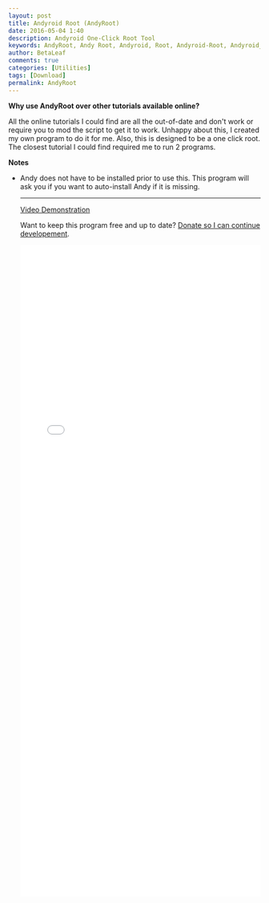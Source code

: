 ```yaml
---
layout: post
title: Andyroid Root (AndyRoot)
date: 2016-05-04 1:40
description: Andyroid One-Click Root Tool
keywords: AndyRoot, Andy Root, Andyroid, Root, Andyroid-Root, Andyroid_Root, AndyroidRoot, AndyroidRoot
author: BetaLeaf
comments: true
categories: [Utilities]
tags: [Download]
permalink: AndyRoot
---
```


**Why use AndyRoot over other tutorials available online?**  

All the online tutorials I could find are all the out-of-date and don't work or require you to mod the script to get it to work. Unhappy about this, I created my own program to do it for me. Also, this is designed to be a one click root. The closest tutorial I could find required me to run 2 programs.  

**Notes**  

  * Andy does not have to be installed prior to use this. This program will ask you if you want to auto-install Andy if it is missing.  
  
  
	---  

	<a href="https://www.youtube.com/watch?v=HiuMsOLVn6g">Video Demonstration</a>
	
	Want to keep this program free and up to date? [Donate so I can continue developement](https://shop.betaleaf.net/item/donate).  

	<iframe src="{{ site.url }}/stats.html?username=BetaLeaf&repository=andyroot" width="100%" height="1300px" frameborder="0" scrolling="no"></iframe>  

